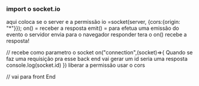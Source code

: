 ### import o socket.io

aqui coloca se o server  e a permissão
 io =socket(server, {cors:{origin: "*"}});
 on() = receber a resposta
emit() =  para efetua  uma emissão do evento o servidor envia para o navegador  responder tera o on() recebe a resposta!

// recebe como parametro o socket
on("connection",(socket)=>{
    Quando se faz uma requisição pra esse back end  vai gerar um id
    seria uma resposta
    console.log(socket.id)
})
liberar a permissão
 usar o cors

// vai para front End







